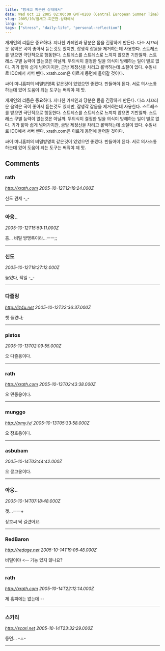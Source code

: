 ```yaml
---
title: "밤새고 피곤한 상태에서"
date: Wed Oct 12 2005 02:00:00 GMT+0200 (Central European Summer Time)
slug: 2005/10/밤새고-피곤한-상태에서
lang: ko
tags: ["stress", "daily-life", "personal-reflection"]
---
```


개개인의 리듬은 중요하다. 
지나친 카페인과 당분은 몸을 긴장하게 만든다.
다소 시끄러운 음악은 곡이 좋아서 듣는것도 있지만, 잡생각 잡음을 제거하는데 사용한다.
스트레스를 받으면 극단적으로 행동한다. 스트레스를 스트레스로 느끼지 않으면 기만일까. 스트레스 구별 능력이 없는것은 아닐까. 
무의식이 결정한 일을 의식이 방해하는 일이 별로 없다.
귀가 얇아 쉽게 넘어가지만, 금방 제정신을 차리고 롤백하는데 소질이 있다.
수일내로 IDC에서 서버 뺀다. xrath.com은 이르게 동면에 들어갈 것이다.

싸이 미니홈피의 비밀방명록 같은것이 있었으면 좋겠다.
만들어야 된다. 서로 의사소통하는데 있어 도움이 되는 도구는 써줘야 제 맛.

개개인의 리듬은 중요하다. 
지나친 카페인과 당분은 몸을 긴장하게 만든다.
다소 시끄러운 음악은 곡이 좋아서 듣는것도 있지만, 잡생각 잡음을 제거하는데 사용한다.
스트레스를 받으면 극단적으로 행동한다. 스트레스를 스트레스로 느끼지 않으면 기만일까. 스트레스 구별 능력이 없는것은 아닐까. 
무의식이 결정한 일을 의식이 방해하는 일이 별로 없다.
귀가 얇아 쉽게 넘어가지만, 금방 제정신을 차리고 롤백하는데 소질이 있다.
수일내로 IDC에서 서버 뺀다. xrath.com은 이르게 동면에 들어갈 것이다.

싸이 미니홈피의 비밀방명록 같은것이 있었으면 좋겠다.
만들어야 된다. 서로 의사소통하는데 있어 도움이 되는 도구는 써줘야 제 맛.

## Comments

### rath
*http://xrath.com*
*2005-10-12T12:19:24.000Z*

신도 견제 -_-

---

### 아웅..
*2005-10-12T15:59:11.000Z*

흠... 비밀 방명록이라...ㅡㅡ;;

---

### 신도
*2005-10-12T18:27:12.000Z*

늦었다, 젝일 -_-

---

### 다즐링
*http://iz4u.net*
*2005-10-12T22:36:37.000Z*

쳇 들켰나;

---

### pistos
*2005-10-13T02:09:55.000Z*

오 다즐옹이다.

---

### rath
*http://xrath.com*
*2005-10-13T02:43:38.000Z*

오 민종옹이다.

---

### munggo
*http://pmy.lv/*
*2005-10-13T05:33:58.000Z*

오 장호옹이다.

---

### asbubam
*2005-10-14T03:44:42.000Z*

오 뭉고옹이다.

---

### 아웅..
*2005-10-14T07:18:48.000Z*

쳇...ㅡㅡ+

장호씨 딱 걸렸어요.

---

### RedBaron
*http://redage.net*
*2005-10-14T19:06:48.000Z*

비밀이야 <-- 기능 있지 않나요?

---

### rath
*http://xrath.com*
*2005-10-14T22:12:14.000Z*

제 홈피에는 없는데 --

---

### 스카리
*http://scari.net*
*2005-10-14T23:32:29.000Z*

동면... -ㅅ-

---
